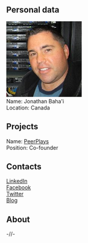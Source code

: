 ## Personal data
![ photo](photo/jonathan_bahai.jpg)    
Name: Jonathan Baha'i  
Location: Canada
## Projects 
Name: [PeerPlays](../projects/peerplays.md)  
Position: Co-founder  
## Contacts
[LinkedIn](https://www.linkedin.com/in/jonathanbahai/)  
[Facebook](https://www.facebook.com/jonathan.bahai)  
[Twitter](https://twitter.com/jonathanbahai?lang=en)  
[Blog](https://medium.com/@DataSecurityNode)  
## About
-//-
